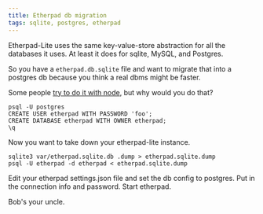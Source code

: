 ```yaml
---
title: Etherpad db migration
tags: sqlite, postgres, etherpad
---
```

Etherpad-Lite uses the same key-value-store abstraction for all the databases it uses. At least it does for sqlite, MySQL, and Postgres.

So you have a `etherpad.db.sqlite` file and want to migrate that into a postgres db because you think a real dbms might be faster.

Some people [try to do it with node](file:///home/luke/stackoverflow.com/questions/18694659/best-way-to-migrate-huge-sqlite-databases-in-etherpad-lite), but why would you do that?

    psql -U postgres
    CREATE USER etherpad WITH PASSWORD 'foo';
    CREATE DATABASE etherpad WITH OWNER etherpad;
    \q

Now you want to take down your etherpad-lite instance.

    sqlite3 var/etherpad.sqlite.db .dump > etherpad.sqlite.dump
    psql -U etherpad -d etherpad < etherpad.sqlite.dump 
    
Edit your etherpad settings.json file and set the db config to postgres. Put in the connection info and password.
Start etherpad.

Bob's your uncle.
